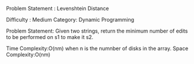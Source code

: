 Problem Statement : Levenshtein Distance

Difficulty : Medium
Category: Dynamic Programming

Problem Statement: Given two strings, return the minimum number of edits to be performed on s1 to make it s2.

Time Complexity:O(nm) when n is the numnber of disks in the array.
Space Complexity:O(nm)